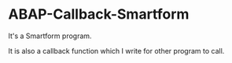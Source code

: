# ABAP-Callback-Smartform

It's a Smartform program.

It is also a callback function which I write for other program to call.
